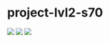 # project-lvl2-s70

<a href="https://codeclimate.com/github/AlexeyShobanov/project-lvl2-s70"><img src="https://codeclimate.com/github/AlexeyShobanov/project-lvl2-s70/badges/gpa.svg" /></a>
<a href="https://codeclimate.com/github/AlexeyShobanov/project-lvl2-s70"><img src="https://codeclimate.com/github/AlexeyShobanov/project-lvl2-s70/badges/issue_count.svg" /></a>
<a href="https://travis-ci.org/AlexeyShobanov/project-lvl2-s70.svg?branch=master"><img src="https://travis-ci.org/AlexeyShobanov/project-lvl2-s70.svg?branch=master" />
